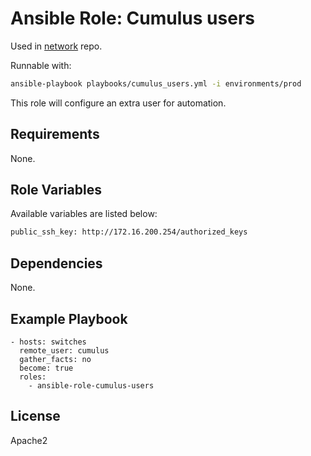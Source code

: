 # Ansible Role: Cumulus users

Used in [network](https://github.com/naturalis/network/) repo.

Runnable with:
```bash
ansible-playbook playbooks/cumulus_users.yml -i environments/prod
```

This role will configure an extra user for automation.

## Requirements

None.

## Role Variables

Available variables are listed below:
```bash
public_ssh_key: http://172.16.200.254/authorized_keys
```

## Dependencies

None.

## Example Playbook


    - hosts: switches
      remote_user: cumulus
      gather_facts: no
      become: true
      roles:
        - ansible-role-cumulus-users

## License

Apache2
